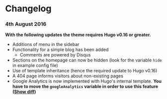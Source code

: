 # Changelog

### 4th August 2016

**With the following updates the theme requires Hugo v0.16 or greater.**

- Additions of menu in the sidebar
- Functionality for a simple blog has been added
    - Comments are powered by Disqus
- Sections on the homepage can now be hidden (look for the variable `hide` in example config file)
- Use of template inheritance (hence the required update to Hugo v0.16)
- A 404 page informs visitors about non-existing pages
- Google Analytics is now implemented with Hugo's internal template. **You have to move the `googleAnalytics` variable in order to use this feature ([Show diff](https://github.com/digitalcraftsman/hugo-strata-theme/commit/5bdca7d81b13348ad95f89d4bc4f2a7c928d3dbd))**
